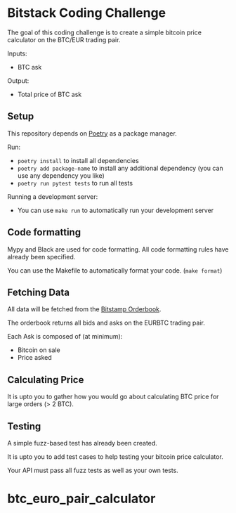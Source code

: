 # Bitstack Coding Challenge

The goal of this coding challenge is to create a simple bitcoin price calculator
on the BTC/EUR trading pair.

Inputs:
- BTC ask

Output:
- Total price of BTC ask

## Setup

This repository depends on [Poetry](https://python-poetry.org) as a package manager.

Run:
- `poetry install` to install all dependencies
- `poetry add package-name` to install any additional dependency (you can use any dependency you like)
- `poetry run pytest tests` to run all tests

Running a development server:
- You can use `make run` to automatically run your development server

## Code formatting

Mypy and Black are used for code formatting. All code formatting rules have already been specified.

You can use the Makefile to automatically format your code. (`make format`)

## Fetching Data

All data will be fetched from the [Bitstamp Orderbook](https://www.bitstamp.net/api/#order-book).

The orderbook returns all bids and asks on the EURBTC trading pair.

Each Ask is composed of (at minimum):
- Bitcoin on sale
- Price asked

## Calculating Price

It is upto you to gather how you would go about calculating BTC price for large orders (> 2 BTC).

## Testing

A simple fuzz-based test has already been created.

It is upto you to add test cases to help testing your bitcoin price calculator.

Your API must pass all fuzz tests as well as your own tests.
# btc_euro_pair_calculator

